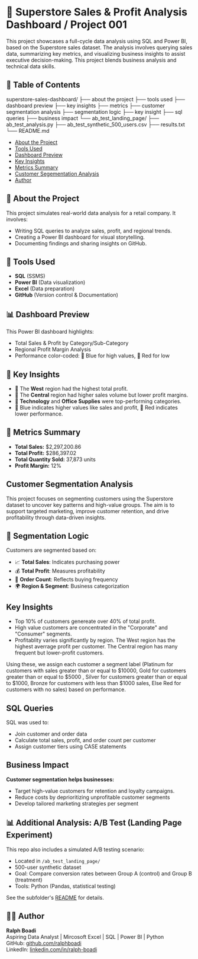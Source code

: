 
# 🛒 Superstore Sales & Profit Analysis Dashboard / Project 001

This project showcases a full-cycle data analysis using SQL and Power BI, based on the Superstore sales dataset. The analysis involves querying sales data, summarizing key metrics, and visualizing business insights to assist executive decision-making. This project blends business analysis and technical data skills. 

## 📂 Table of Contents
superstore-sales-dashboard/
├── about the project
├── tools used 
├── dashboard preview
├── key insights
├── metrics
├── customer segmentation analysis
├── segmentation logic
├── key insight
├── sql queries
├── business impact
└── ab_test_landing_page/
    ├── ab_test_analysis.py
    ├── ab_test_synthetic_500_users.csv
    ├── results.txt
    └── README.md
- [About the Project](#about-the-project)
- [Tools Used](#tools-used)
- [Dashboard Preview](#dashboard-preview)
- [Key Insights](#key-insights)
- [Metrics Summary](metrics-summary)
- [Customer Segementation Analysis](#customer-segmentation-analysis)
- [Author](#author)

## 📌 About the Project

This project simulates real-world data analysis for a retail company. It involves:
- Writing SQL queries to analyze sales, profit, and regional trends.
- Creating a Power BI dashboard for visual storytelling.
- Documenting findings and sharing insights on GitHub.

## 🧰 Tools Used

- **SQL** (SSMS)
- **Power BI** (Data visualization)
- **Excel** (Data preparation)
- **GitHub** (Version control & Documentation)

## 📊 Dashboard Preview

This Power BI dashboard highlights:
- Total Sales & Profit by Category/Sub-Category
- Regional Profit Margin Analysis
- Performance color-coded: 🔵 Blue for high values, 🔴 Red for low

## 🧠 Key Insights

- 🔹 The **West** region had the highest total profit.
- 🔸 The **Central** region had higher sales volume but lower profit margins.
- 🔹 **Technology** and **Office Supplies** were top-performing categories.
- 🔵 Blue indicates higher values like sales and profit, 🔴 Red indicates lower performance.

## 🔢 Metrics Summary

- **Total Sales:** $2,297,200.86
- **Total Profit:** $286,397.02
- **Total Quantity Sold:** 37,873 units
- **Profit Margin:** 12%

## Customer Segmentation Analysis 
This project focuses on segmenting customers using the Superstore dataset to uncover key patterns and high-value groups. The aim is to support targeted marketing, improve customer retention, and drive profitability through data-driven insights.


## 🧠 Segmentation Logic

Customers are segmented based on:

- 📈 **Total Sales**: Indicates purchasing power  
- 💰 **Total Profit**: Measures profitability  
- 🔁 **Order Count**: Reflects buying frequency  
- 🌍 **Region & Segment**: Business categorization

## Key Insights
- Top 10% of customers genereate over 40% of total profit.
- High value customers are concentrated in the "Corporate" and "Consumer" segments.
- Profitablity varies significantly by region. The West region has the highest averrage profit per customer. The Central region has many frequent but lower-profit customers.

Using these, we assign each customer a segment label (Platinum for customers with sales greater than or equal to $10000, Gold for customers greater than or equal to $5000 , Silver for customers greater than or equal to $1000, Bronze for customers with less than $1000 sales, Else Red for customers with no sales) based on performance.

## SQL Queries

SQL was used to:
- Join customer and order data
- Calculate total sales, profit, and order count per customer
- Assign customer tiers using CASE statements

## Business Impact

**Customer segmentation helps businesses:**

- Target high-value customers for retention and loyalty campaigns.
- Reduce costs by deprioritizing unprofitable customer segments
- Develop tailored marketing strategies per segment

## 📊 Additional Analysis: A/B Test (Landing Page Experiment)

This repo also includes a simulated A/B testing scenario:

- Located in `/ab_test_landing_page/`
- 500-user synthetic dataset
- Goal: Compare conversion rates between Group A (control) and Group B (treatment)
- Tools: Python (Pandas, statistical testing)

See the subfolder's [README](./ab_test_landing_page/README.md) for details.

## 👨‍💻 Author

**Ralph Boadi**  
Aspiring Data Analyst | Mircosoft Excel | SQL | Power BI | Python  
GitHub: [github.com/ralphboadi](https://github.com/ralphboadi)  
LinkedIn: [linkedin.com/in/ralph-boadi](https://linkedin.com/in/ralph-boadi)
